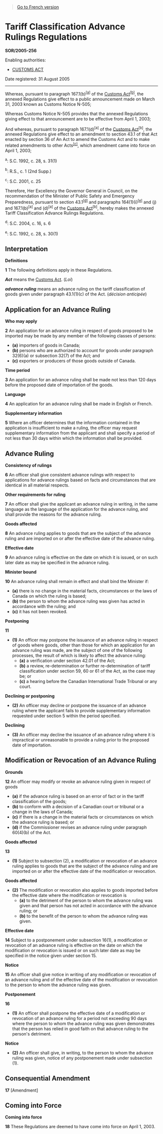> [Go to French version](/fr/Règlements/Décrets,%20ordonnances%20et%20règlements%20statutaires/2005/256.md)

# Tariff Classification Advance Rulings Regulations

**SOR/2005-256**

Enabling authorities: 
- [CUSTOMS ACT](/en/Acts/Statutes%20of%20Canada/1985/c.%201%20(2nd%20Supp.).md)

Date registered: 31 August 2005

----------

Whereas, pursuant to paragraph 167.1(b)<sup><a href='#footnotea_e'>[a]</a></sup> of the [Customs Act](/en/Acts/Statutes%20of%20Canada/1985/c.%201%20(2nd%20Supp.).md)<sup><a href='#footnoteb_e'>[b]</a></sup>, the annexed Regulations give effect to a public announcement made on March 31, 2003 known as Customs Notice N-505;

Whereas Customs Notice N-505 provides that the annexed Regulations giving effect to that announcement are to be effective from April 1, 2003;

And whereas, pursuant to paragraph 167.1(d)<sup>[a]</sup> of the [Customs Act](/en/Acts/Statutes%20of%20Canada/1985/c.%201%20(2nd%20Supp.).md)<sup>[b]</sup>, the annexed Regulations give effect to an amendment to section 43.1 of that Act enacted by section 36 of An Act to amend the Customs Act and to make related amendments to other Acts<sup><a href='#footnotec_e'>[c]</a></sup>, which amendment came into force on April 1, 2003;

<a name='footnotea_e'><sup>a</sup></a>: S.C. 1992, c. 28, s. 31(1)<br />

<a name='footnoteb_e'><sup>b</sup></a>: R.S., c. 1 (2nd Supp.)<br />

<a name='footnotec_e'><sup>c</sup></a>: S.C. 2001, c. 25<br />

Therefore, Her Excellency the Governor General in Council, on the recommendation of the Minister of Public Safety and Emergency Preparedness, pursuant to section 43.1<sup><a href='#footnoted_e'>[d]</a></sup> and paragraphs 164(1)(i)<sup><a href='#footnotee_e'>[e]</a></sup> and (j) and 167.1(b)<sup>[a]</sup> and (d)<sup>[a]</sup> of the [Customs Act](/en/Acts/Statutes%20of%20Canada/1985/c.%201%20(2nd%20Supp.).md)<sup>[b]</sup>, hereby makes the annexed Tariff Classification Advance Rulings Regulations.

<a name='footnoted_e'><sup>d</sup></a>: S.C. 2004, c. 16, s. 6<br />

<a name='footnotee_e'><sup>e</sup></a>: S.C. 1992, c. 28, s. 30(1)<br />




## Interpretation



**Definitions**

**1** The following definitions apply in these Regulations.

***Act*** means the [Customs Act](/en/Acts/Statutes%20of%20Canada/1985/c.%201%20(2nd%20Supp.).md). (*Loi*)

***advance ruling*** means an advance ruling on the tariff classification of goods given under paragraph 43.1(1)(c) of the Act. (*décision anticipée*)




## Application for an Advance Ruling



**Who may apply**

**2** An application for an advance ruling in respect of goods proposed to be imported may be made by any member of the following classes of persons:
- **(a)** importers of goods in Canada;
- **(b)** persons who are authorized to account for goods under paragraph 32(6)(a) or subsection 32(7) of the Act; and
- **(c)** exporters or producers of those goods outside of Canada.




**Time period**

**3** An application for an advance ruling shall be made not less than 120 days before the proposed date of importation of the goods.




**Language**

**4** An application for an advance ruling shall be made in English or French.




**Supplementary information**

**5** Where an officer determines that the information contained in the application is insufficient to make a ruling, the officer may request supplementary information from the applicant and shall specify a period of not less than 30 days within which the information shall be provided.




## Advance Ruling



**Consistency of rulings**

**6** An officer shall give consistent advance rulings with respect to applications for advance rulings based on facts and circumstances that are identical in all material respects.




**Other requirements for ruling**

**7** An officer shall give the applicant an advance ruling in writing, in the same language as the language of the application for the advance ruling, and shall provide the reasons for the advance ruling.




**Goods affected**

**8** An advance ruling applies to goods that are the subject of the advance ruling and are imported on or after the effective date of the advance ruling.




**Effective date**

**9** An advance ruling is effective on the date on which it is issued, or on such later date as may be specified in the advance ruling.




**Minister bound**

**10** An advance ruling shall remain in effect and shall bind the Minister if:
- **(a)** there is no change in the material facts, circumstances or the laws of Canada on which the ruling is based;
- **(b)** the person to whom the advance ruling was given has acted in accordance with the ruling; and
- **(c)** it has not been revoked.




**Postponing**

**11** 

- **(1)** An officer may postpone the issuance of an advance ruling in respect of goods where goods, other than those for which an application for an advance ruling was made, are the subject of one of the following processes, the result of which is likely to affect the advance ruling:
	- **(a)** a verification under section 42.01 of the Act;
	- **(b)** a review, re-determination or further re-determination of tariff classification under section 59, 60 or 61 of the Act, as the case may be; or
	- **(c)** a hearing before the Canadian International Trade Tribunal or any court.

**Declining or postponing**

- **(2)** An officer may decline or postpone the issuance of an advance ruling where the applicant fails to provide supplementary information requested under section 5 within the period specified.

**Declining**

- **(3)** An officer may decline the issuance of an advance ruling where it is impractical or unreasonable to provide a ruling prior to the proposed date of importation.




## Modification or Revocation of an Advance Ruling



**Grounds**

**12** An officer may modify or revoke an advance ruling given in respect of goods
- **(a)** if the advance ruling is based on an error of fact or in the tariff classification of the goods;
- **(b)** to conform with a decision of a Canadian court or tribunal or a change in the laws of Canada;
- **(c)** if there is a change in the material facts or circumstances on which the advance ruling is based; or
- **(d)** if the Commissioner revises an advance ruling under paragraph 60(4)(b) of the Act.




**Goods affected**

**13** 

- **(1)** Subject to subsection (2), a modification or revocation of an advance ruling applies to goods that are the subject of the advance ruling and are imported on or after the effective date of the modification or revocation.

**Goods affected**

- **(2)** The modification or revocation also applies to goods imported before the effective date where the modification or revocation is
	- **(a)** to the detriment of the person to whom the advance ruling was given and that person has not acted in accordance with the advance ruling; or
	- **(b)** to the benefit of the person to whom the advance ruling was given.




**Effective date**

**14** Subject to a postponement under subsection 16(1), a modification or revocation of an advance ruling is effective on the date on which the modification or revocation is issued or on such later date as may be specified in the notice given under section 15.




**Notice**

**15** An officer shall give notice in writing of any modification or revocation of an advance ruling and of the effective date of the modification or revocation to the person to whom the advance ruling was given.




**Postponement**

**16** 

- **(1)** An officer shall postpone the effective date of a modification or revocation of an advance ruling for a period not exceeding 90 days where the person to whom the advance ruling was given demonstrates that the person has relied in good faith on that advance ruling to the person's detriment.

**Notice**

- **(2)** An officer shall give, in writing, to the person to whom the advance ruling was given, notice of any postponement made under subsection (1).




## Consequential Amendment


**17** [Amendment]




## Coming into Force



**Coming into force**

**18** These Regulations are deemed to have come into force on April 1, 2003.


